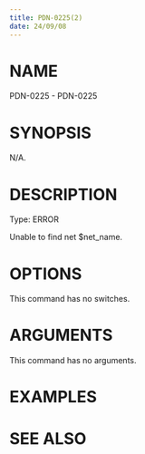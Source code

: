 ```yaml
---
title: PDN-0225(2)
date: 24/09/08
---
```


# NAME

PDN-0225 - PDN-0225

# SYNOPSIS

N/A.

# DESCRIPTION

Type: ERROR

Unable to find net $net_name.

# OPTIONS

This command has no switches.

# ARGUMENTS

This command has no arguments.

# EXAMPLES

# SEE ALSO
